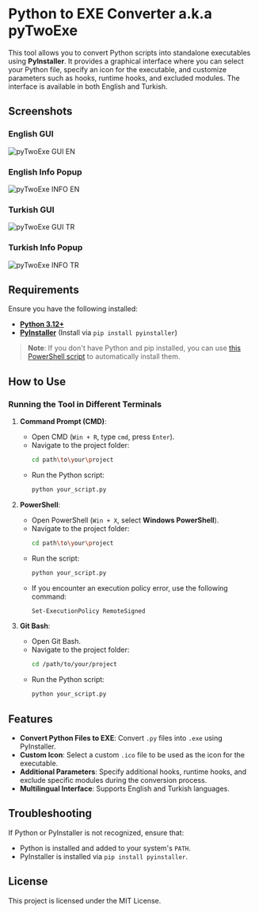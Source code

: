 # Python to EXE Converter a.k.a pyTwoExe

This tool allows you to convert Python scripts into standalone executables using **PyInstaller**. It provides a graphical interface where you can select your Python file, specify an icon for the executable, and customize parameters such as hooks, runtime hooks, and excluded modules. The interface is available in both English and Turkish.

## Screenshots

### English GUI
![pyTwoExe GUI EN](https://cdn.discordapp.com/attachments/1260029917396205700/1283541374167421010/pyTwoExeGUI_EN.png?ex=66e35e8e&is=66e20d0e&hm=2740c96141f4721d99b55692db53d0cc7a7f60495c57dffe2076a1fa54c7847a&)

### English Info Popup
![pyTwoExe INFO EN](https://cdn.discordapp.com/attachments/1260029917396205700/1283541374880190484/pyTwoExeINFO_EN.png?ex=66e35e8e&is=66e20d0e&hm=769e66d010c26087ebe59b4713e8a0961a0455f6372bcef93a78aa8b3079ad76&)

### Turkish GUI
![pyTwoExe GUI TR](https://cdn.discordapp.com/attachments/1260029917396205700/1283541374578331668/pyTwoExeGUI_TR.png?ex=66e35e8e&is=66e20d0e&hm=2e5df0735ac2e2549b9e976725353d79a24eac6bebb4b7e8715e1fa12efea909&)

### Turkish Info Popup
![pyTwoExe INFO TR](https://cdn.discordapp.com/attachments/1260029917396205700/1283541373869363260/pyTwoExeINFO_TR.png?ex=66e35e8e&is=66e20d0e&hm=314017b94078affeb08c25bb2063bf6b3a675562305989b07a2ab7163383a5ca&)

## Requirements

Ensure you have the following installed:
- [**Python 3.12+**](https://www.python.org/downloads/)
- [**PyInstaller**](https://pypi.org/project/pyinstaller/) (Install via `pip install pyinstaller`)

> **Note**: If you don't have Python and pip installed, you can use [this PowerShell script](https://github.com/kanukyu/pythonPipInstaller) to automatically install them.

## How to Use

### Running the Tool in Different Terminals

1. **Command Prompt (CMD)**:
   - Open CMD (`Win + R`, type `cmd`, press `Enter`).
   - Navigate to the project folder:
     ```bash
     cd path\to\your\project
     ```
   - Run the Python script:
     ```bash
     python your_script.py
     ```

2. **PowerShell**:
   - Open PowerShell (`Win + X`, select **Windows PowerShell**).
   - Navigate to the project folder:
     ```bash
     cd path\to\your\project
     ```
   - Run the script:
     ```bash
     python your_script.py
     ```
   - If you encounter an execution policy error, use the following command:
     ```bash
     Set-ExecutionPolicy RemoteSigned
     ```

3. **Git Bash**:
   - Open Git Bash.
   - Navigate to the project folder:
     ```bash
     cd /path/to/your/project
     ```
   - Run the Python script:
     ```bash
     python your_script.py
     ```

## Features

- **Convert Python Files to EXE**: Convert `.py` files into `.exe` using PyInstaller.
- **Custom Icon**: Select a custom `.ico` file to be used as the icon for the executable.
- **Additional Parameters**: Specify additional hooks, runtime hooks, and exclude specific modules during the conversion process.
- **Multilingual Interface**: Supports English and Turkish languages.

## Troubleshooting

If Python or PyInstaller is not recognized, ensure that:
- Python is installed and added to your system's `PATH`.
- PyInstaller is installed via `pip install pyinstaller`.

## License

This project is licensed under the MIT License.
